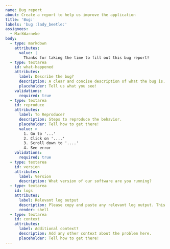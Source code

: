 ```yaml
---
name: Bug report
about: Create a report to help us improve the application
title: 'Bug:'
labels: 'bug :lady_beetle:'
assignees:
  - MarkWarneke
body:
  - type: markdown
    attributes:
      value: |
        Thanks for taking the time to fill out this bug report!
  - type: textarea
    id: what-happened
    attributes:
      label: Describe the bug?
      description: A clear and concise description of what the bug is.
      placeholder: Tell us what you see!
    validations:
      required: true
  - type: textarea
    id: reproduce
    attributes:
      label: To Reproduce?
      description: Steps to reproduce the behavior.
      placeholder: Tell how to get there!
      value: >
        1. Go to '...'
        2. Click on '....'
        3. Scroll down to '....'
        4. See error
    validations:
      required: true
  - type: textarea
    id: version
    attributes:
      label: Version
      description: What version of our software are you running?
  - type: textarea
    id: logs
    attributes:
      label: Relevant log output
      description: Please copy and paste any relevant log output. This will be automatically formatted into code, so no need for backticks.
      render: shell
  - type: textarea
    id: context
    attributes:
      label: Additional context?
      description: Add any other context about the problem here.
      placeholder: Tell how to get there!
---
```

